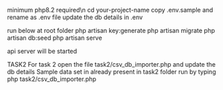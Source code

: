 minimum php8.2 required\n
cd your-project-name
copy .env.sample and rename as .env file
update the db details in .env

run below at root folder
php artisan key:generate
php artisan migrate
php artisan db:seed
php artisan serve

api server will be started



TASK2
For task 2 open the file task2/csv_db_importer.php and update the db details
Sample data set in already present in task2 folder
run by typing   php task2/csv_db_importer.php 